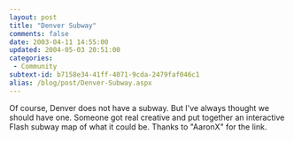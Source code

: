 ```yaml
---
layout: post
title: "Denver Subway"
comments: false
date: 2003-04-11 14:55:00
updated: 2004-05-03 20:51:00
categories:
 - Community
subtext-id: b7158e34-41ff-4071-9cda-2479faf046c1
alias: /blog/post/Denver-Subway.aspx
---
```



Of course, Denver does not have a subway. But I've always thought we should have one. Someone got real creative and put together an interactive Flash subway map of what it could be. Thanks to "AaronX" for the link.
